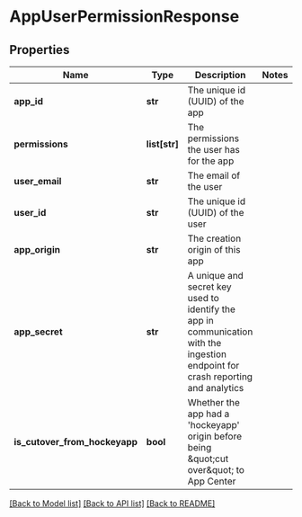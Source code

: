 # AppUserPermissionResponse

## Properties
Name | Type | Description | Notes
------------ | ------------- | ------------- | -------------
**app_id** | **str** | The unique id (UUID) of the app | 
**permissions** | **list[str]** | The permissions the user has for the app | 
**user_email** | **str** | The email of the user | 
**user_id** | **str** | The unique id (UUID) of the user | 
**app_origin** | **str** | The creation origin of this app | 
**app_secret** | **str** | A unique and secret key used to identify the app in communication with the ingestion endpoint for crash reporting and analytics | 
**is_cutover_from_hockeyapp** | **bool** | Whether the app had a &#x27;hockeyapp&#x27; origin before being \&quot;cut over\&quot; to App Center | 

[[Back to Model list]](../README.md#documentation-for-models) [[Back to API list]](../README.md#documentation-for-api-endpoints) [[Back to README]](../README.md)

